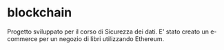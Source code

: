 # blockchain
Progetto sviluppato per il corso di Sicurezza dei dati. E' stato creato un e-commerce per un negozio di libri utilizzando Ethereum.
